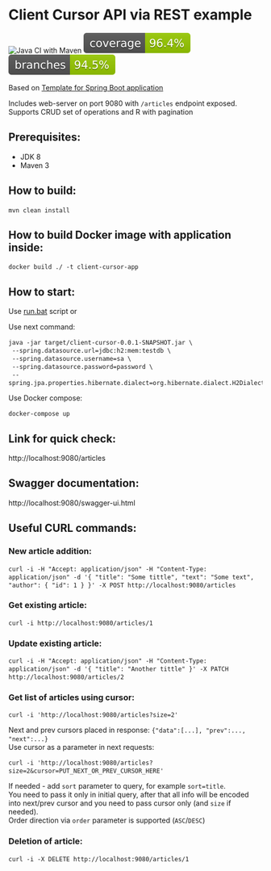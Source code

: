
# Client Cursor API via REST example

![Java CI with Maven](https://github.com/andrei-punko/client-cursor/workflows/Java%20CI%20with%20Maven/badge.svg)
[![Coverage](.github/badges/jacoco.svg)](https://github.com/andrei-punko/client-cursor/actions/workflows/maven.yml)
[![Branches](.github/badges/branches.svg)](https://github.com/andrei-punko/client-cursor/actions/workflows/maven.yml)

Based on [Template for Spring Boot application](https://github.com/andrei-punko/spring-boot-template)

Includes web-server on port 9080 with `/articles` endpoint exposed.  
Supports CRUD set of operations and R with pagination

## Prerequisites:
- JDK 8
- Maven 3

## How to build:
    mvn clean install

## How to build Docker image with application inside:
    docker build ./ -t client-cursor-app

## How to start:
Use [run.bat](./run.bat) script or

Use next command:  
```
java -jar target/client-cursor-0.0.1-SNAPSHOT.jar \
 --spring.datasource.url=jdbc:h2:mem:testdb \
 --spring.datasource.username=sa \
 --spring.datasource.password=password \
 --spring.jpa.properties.hibernate.dialect=org.hibernate.dialect.H2Dialect
```

Use Docker compose:  
```
docker-compose up
```

## Link for quick check:  
http://localhost:9080/articles

## Swagger documentation:  
http://localhost:9080/swagger-ui.html

## Useful CURL commands:
### New article addition:  
```
curl -i -H "Accept: application/json" -H "Content-Type: application/json" -d '{ "title": "Some tittle", "text": "Some text", "author": { "id": 1 } }' -X POST http://localhost:9080/articles
```

### Get existing article:  
```
curl -i http://localhost:9080/articles/1
```

### Update existing article:  
```
curl -i -H "Accept: application/json" -H "Content-Type: application/json" -d '{ "title": "Another tittle" }' -X PATCH http://localhost:9080/articles/2
```

### Get list of articles using cursor:  
```
curl -i 'http://localhost:9080/articles?size=2'
```
Next and prev cursors placed in response: `{"data":[...], "prev":..., "next":...}`  
Use cursor as a parameter in next requests:  
```
curl -i 'http://localhost:9080/articles?size=2&cursor=PUT_NEXT_OR_PREV_CURSOR_HERE'
```
If needed - add `sort` parameter to query, for example `sort=title`.  
You need to pass it only in initial query, after that all info will be encoded into next/prev cursor and you need to pass cursor only (and `size` if needed).  
Order direction via `order` parameter is supported (`ASC`/`DESC`)

### Deletion of article:  
```
curl -i -X DELETE http://localhost:9080/articles/1
```
